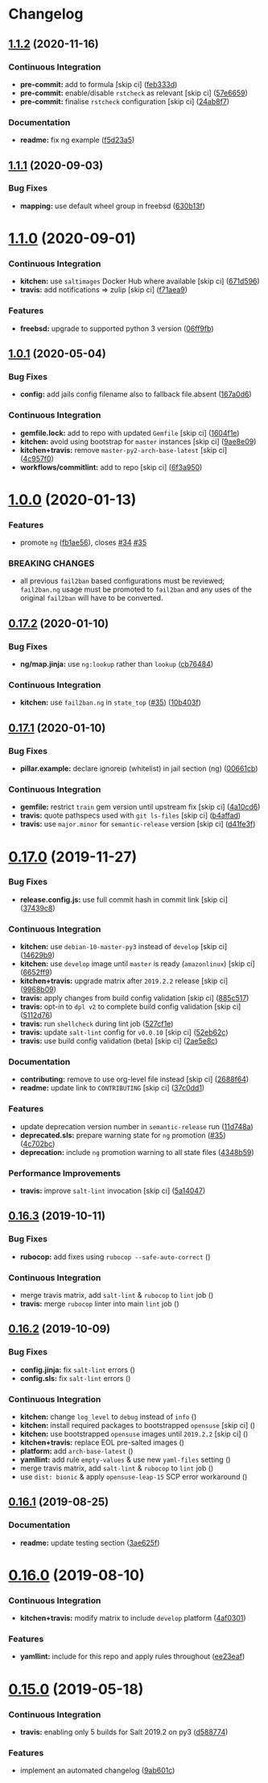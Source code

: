 # Changelog

## [1.1.2](https://github.com/saltstack-formulas/fail2ban-formula/compare/v1.1.1...v1.1.2) (2020-11-16)


### Continuous Integration

* **pre-commit:** add to formula [skip ci] ([feb333d](https://github.com/saltstack-formulas/fail2ban-formula/commit/feb333d59ca02223b1db94960c85400205a8d1aa))
* **pre-commit:** enable/disable `rstcheck` as relevant [skip ci] ([57e6659](https://github.com/saltstack-formulas/fail2ban-formula/commit/57e665964c30b047c4735fa4b120b45a9daf03fb))
* **pre-commit:** finalise `rstcheck` configuration [skip ci] ([24ab8f7](https://github.com/saltstack-formulas/fail2ban-formula/commit/24ab8f7ce755dc981cc6fe3ce4654accc41b2145))


### Documentation

* **readme:** fix ng example ([f5d23a5](https://github.com/saltstack-formulas/fail2ban-formula/commit/f5d23a5d895693b174af6bc76ce32828f7fadd2d))

## [1.1.1](https://github.com/saltstack-formulas/fail2ban-formula/compare/v1.1.0...v1.1.1) (2020-09-03)


### Bug Fixes

* **mapping:** use default wheel group in freebsd ([630b13f](https://github.com/saltstack-formulas/fail2ban-formula/commit/630b13f6b3e8a69a0bf4240460ce24855a055a77))

# [1.1.0](https://github.com/saltstack-formulas/fail2ban-formula/compare/v1.0.1...v1.1.0) (2020-09-01)


### Continuous Integration

* **kitchen:** use `saltimages` Docker Hub where available [skip ci] ([671d596](https://github.com/saltstack-formulas/fail2ban-formula/commit/671d596e4e76148b631fa5e641fbd5a2b29f7113))
* **travis:** add notifications => zulip [skip ci] ([f71aea9](https://github.com/saltstack-formulas/fail2ban-formula/commit/f71aea9c1989e33cde834cde14869856cbc0a81b))


### Features

* **freebsd:** upgrade to supported python 3 version ([06ff9fb](https://github.com/saltstack-formulas/fail2ban-formula/commit/06ff9fb9902b13f55a9042d59565337b135bcc41))

## [1.0.1](https://github.com/saltstack-formulas/fail2ban-formula/compare/v1.0.0...v1.0.1) (2020-05-04)


### Bug Fixes

* **config:** add jails config filename also to fallback file.absent ([167a0d6](https://github.com/saltstack-formulas/fail2ban-formula/commit/167a0d60664328a925cf80862e2c402a63f2997f))


### Continuous Integration

* **gemfile.lock:** add to repo with updated `Gemfile` [skip ci] ([1604f1e](https://github.com/saltstack-formulas/fail2ban-formula/commit/1604f1ea52c28cc5e61630587d1648b124bda859))
* **kitchen:** avoid using bootstrap for `master` instances [skip ci] ([9ae8e09](https://github.com/saltstack-formulas/fail2ban-formula/commit/9ae8e0946efa6be827e1013935b74c32b4066c26))
* **kitchen+travis:** remove `master-py2-arch-base-latest` [skip ci] ([4c957f0](https://github.com/saltstack-formulas/fail2ban-formula/commit/4c957f0ec1e3ab14d01ed2c1f7d068a46edb3162))
* **workflows/commitlint:** add to repo [skip ci] ([6f3a950](https://github.com/saltstack-formulas/fail2ban-formula/commit/6f3a950e9b5b742719ff01e12a45a5d2fe72cf57))

# [1.0.0](https://github.com/saltstack-formulas/fail2ban-formula/compare/v0.17.2...v1.0.0) (2020-01-13)


### Features

* promote `ng` ([fb1ae56](https://github.com/saltstack-formulas/fail2ban-formula/commit/fb1ae56f460f2cabdf0f7b9b0bccdde309d698ca)), closes [#34](https://github.com/saltstack-formulas/fail2ban-formula/issues/34) [#35](https://github.com/saltstack-formulas/fail2ban-formula/issues/35)


### BREAKING CHANGES

* all previous `fail2ban` based configurations must be
reviewed; `fail2ban.ng` usage must be promoted to `fail2ban` and any
uses of the original `fail2ban` will have to be converted.

## [0.17.2](https://github.com/saltstack-formulas/fail2ban-formula/compare/v0.17.1...v0.17.2) (2020-01-10)


### Bug Fixes

* **ng/map.jinja:** use `ng:lookup` rather than `lookup` ([cb76484](https://github.com/saltstack-formulas/fail2ban-formula/commit/cb76484142d192dc3c0f2903231b97793e5b216e))


### Continuous Integration

* **kitchen:** use `fail2ban.ng` in `state_top` ([#35](https://github.com/saltstack-formulas/fail2ban-formula/issues/35)) ([10b403f](https://github.com/saltstack-formulas/fail2ban-formula/commit/10b403f8b445f65118e88872229a978cdae90a4c))

## [0.17.1](https://github.com/saltstack-formulas/fail2ban-formula/compare/v0.17.0...v0.17.1) (2020-01-10)


### Bug Fixes

* **pillar.example:** declare ignoreip (whitelist) in jail section (ng) ([00661cb](https://github.com/saltstack-formulas/fail2ban-formula/commit/00661cbca978e5b6344427bd688fcfae9789f3db))


### Continuous Integration

* **gemfile:** restrict `train` gem version until upstream fix [skip ci] ([4a10cd6](https://github.com/saltstack-formulas/fail2ban-formula/commit/4a10cd695764fb551aea91688625576dbb046ba9))
* **travis:** quote pathspecs used with `git ls-files` [skip ci] ([b4affad](https://github.com/saltstack-formulas/fail2ban-formula/commit/b4affadfd7f1227aea0dc96101e560553af12c8a))
* **travis:** use `major.minor` for `semantic-release` version [skip ci] ([d41fe3f](https://github.com/saltstack-formulas/fail2ban-formula/commit/d41fe3f2051e2f63dbae9cfd343103f5b3228dc0))

# [0.17.0](https://github.com/saltstack-formulas/fail2ban-formula/compare/v0.16.3...v0.17.0) (2019-11-27)


### Bug Fixes

* **release.config.js:** use full commit hash in commit link [skip ci] ([37439c8](https://github.com/saltstack-formulas/fail2ban-formula/commit/37439c81a79428a3ea66fcba0ea9f389daf78caa))


### Continuous Integration

* **kitchen:** use `debian-10-master-py3` instead of `develop` [skip ci] ([14629b9](https://github.com/saltstack-formulas/fail2ban-formula/commit/14629b96f38e79143899944f0ec2508171d196c8))
* **kitchen:** use `develop` image until `master` is ready (`amazonlinux`) [skip ci] ([6652ff9](https://github.com/saltstack-formulas/fail2ban-formula/commit/6652ff9d9563bc5454e48b16ccdea579100ff3f3))
* **kitchen+travis:** upgrade matrix after `2019.2.2` release [skip ci] ([9968b09](https://github.com/saltstack-formulas/fail2ban-formula/commit/9968b09784e4b2d3e9e5055b9f7dce6306d5eb80))
* **travis:** apply changes from build config validation [skip ci] ([885c517](https://github.com/saltstack-formulas/fail2ban-formula/commit/885c517e8a17b54d2966e475919f10378f7b99e9))
* **travis:** opt-in to `dpl v2` to complete build config validation [skip ci] ([5112d76](https://github.com/saltstack-formulas/fail2ban-formula/commit/5112d760e403fe8e9e56324445fab75a669e81c7))
* **travis:** run `shellcheck` during lint job ([527cf1e](https://github.com/saltstack-formulas/fail2ban-formula/commit/527cf1e9717964d794356b1dbbad0037356773fe))
* **travis:** update `salt-lint` config for `v0.0.10` [skip ci] ([52eb62c](https://github.com/saltstack-formulas/fail2ban-formula/commit/52eb62c8f9e8703889f8c9d97f68df794e4a644c))
* **travis:** use build config validation (beta) [skip ci] ([2ae5e8c](https://github.com/saltstack-formulas/fail2ban-formula/commit/2ae5e8cc167d9596bb07d094cf7dae2e7655a77f))


### Documentation

* **contributing:** remove to use org-level file instead [skip ci] ([2688f64](https://github.com/saltstack-formulas/fail2ban-formula/commit/2688f64efb58ef9091fdc56328ec6ad303727fcc))
* **readme:** update link to `CONTRIBUTING` [skip ci] ([37c0dd1](https://github.com/saltstack-formulas/fail2ban-formula/commit/37c0dd1fcdfd8bfb424490a7b680d0fc04150261))


### Features

* update deprecation version number in `semantic-release` run ([11d748a](https://github.com/saltstack-formulas/fail2ban-formula/commit/11d748abd67f1603b99a7804436d7ad6970d3411))
* **deprecated.sls:** prepare warning state for `ng` promotion ([#35](https://github.com/saltstack-formulas/fail2ban-formula/issues/35)) ([4c702bc](https://github.com/saltstack-formulas/fail2ban-formula/commit/4c702bc5a57b55abe8bdcc5096d5aa9a04233bb5))
* **deprecation:** include `ng` promotion warning to all state files ([4348b59](https://github.com/saltstack-formulas/fail2ban-formula/commit/4348b5966240878ec3959dfaa661e696384ca833))


### Performance Improvements

* **travis:** improve `salt-lint` invocation [skip ci] ([5a14047](https://github.com/saltstack-formulas/fail2ban-formula/commit/5a14047dae331c973e3a0f7384c5f1e135604e8f))

## [0.16.3](https://github.com/saltstack-formulas/fail2ban-formula/compare/v0.16.2...v0.16.3) (2019-10-11)


### Bug Fixes

* **rubocop:** add fixes using `rubocop --safe-auto-correct` ([](https://github.com/saltstack-formulas/fail2ban-formula/commit/0a420da))


### Continuous Integration

* merge travis matrix, add `salt-lint` & `rubocop` to `lint` job ([](https://github.com/saltstack-formulas/fail2ban-formula/commit/269a220))
* **travis:** merge `rubocop` linter into main `lint` job ([](https://github.com/saltstack-formulas/fail2ban-formula/commit/19f6faa))

## [0.16.2](https://github.com/saltstack-formulas/fail2ban-formula/compare/v0.16.1...v0.16.2) (2019-10-09)


### Bug Fixes

* **config.jinja:** fix `salt-lint` errors ([](https://github.com/saltstack-formulas/fail2ban-formula/commit/ddbac67))
* **config.sls:** fix `salt-lint` errors ([](https://github.com/saltstack-formulas/fail2ban-formula/commit/0f668ca))


### Continuous Integration

* **kitchen:** change `log_level` to `debug` instead of `info` ([](https://github.com/saltstack-formulas/fail2ban-formula/commit/44247c1))
* **kitchen:** install required packages to bootstrapped `opensuse` [skip ci] ([](https://github.com/saltstack-formulas/fail2ban-formula/commit/410f589))
* **kitchen:** use bootstrapped `opensuse` images until `2019.2.2` [skip ci] ([](https://github.com/saltstack-formulas/fail2ban-formula/commit/e8ffbb6))
* **kitchen+travis:** replace EOL pre-salted images ([](https://github.com/saltstack-formulas/fail2ban-formula/commit/f33c864))
* **platform:** add `arch-base-latest` ([](https://github.com/saltstack-formulas/fail2ban-formula/commit/ab09eda))
* **yamllint:** add rule `empty-values` & use new `yaml-files` setting ([](https://github.com/saltstack-formulas/fail2ban-formula/commit/e592919))
* merge travis matrix, add `salt-lint` & `rubocop` to `lint` job ([](https://github.com/saltstack-formulas/fail2ban-formula/commit/3b1c31a))
* use `dist: bionic` & apply `opensuse-leap-15` SCP error workaround ([](https://github.com/saltstack-formulas/fail2ban-formula/commit/2ca74f9))

## [0.16.1](https://github.com/saltstack-formulas/fail2ban-formula/compare/v0.16.0...v0.16.1) (2019-08-25)


### Documentation

* **readme:** update testing section ([3ae625f](https://github.com/saltstack-formulas/fail2ban-formula/commit/3ae625f))

# [0.16.0](https://github.com/saltstack-formulas/fail2ban-formula/compare/v0.15.0...v0.16.0) (2019-08-10)


### Continuous Integration

* **kitchen+travis:** modify matrix to include `develop` platform ([4af0301](https://github.com/saltstack-formulas/fail2ban-formula/commit/4af0301))


### Features

* **yamllint:** include for this repo and apply rules throughout ([ee23eaf](https://github.com/saltstack-formulas/fail2ban-formula/commit/ee23eaf))

# [0.15.0](https://github.com/saltstack-formulas/fail2ban-formula/compare/v0.14.0...v0.15.0) (2019-05-18)


### Continuous Integration

* **travis:** enabling only 5 builds for Salt 2019.2 on py3 ([d588774](https://github.com/saltstack-formulas/fail2ban-formula/commit/d588774))


### Features

* implement an automated changelog ([9ab601c](https://github.com/saltstack-formulas/fail2ban-formula/commit/9ab601c))
